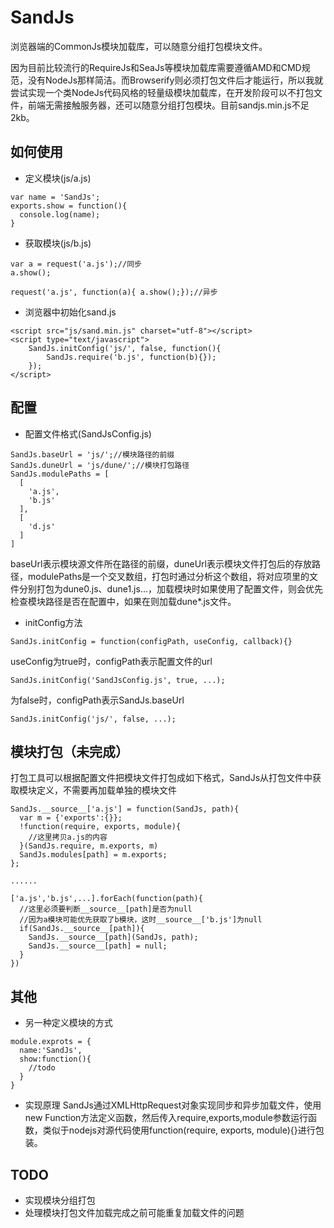 # SandJs
浏览器端的CommonJs模块加载库，可以随意分组打包模块文件。

因为目前比较流行的RequireJs和SeaJs等模块加载库需要遵循AMD和CMD规范，没有NodeJs那样简洁。而Browserify则必须打包文件后才能运行，所以我就尝试实现一个类NodeJs代码风格的轻量级模块加载库，在开发阶段可以不打包文件，前端无需接触服务器，还可以随意分组打包模块。目前sandjs.min.js不足2kb。

## 如何使用

- 定义模块(js/a.js)
```
var name = 'SandJs';
exports.show = function(){
  console.log(name);
}
```
- 获取模块(js/b.js)
```
var a = request('a.js');//同步
a.show();

request('a.js', function(a){ a.show();});//异步
```
- 浏览器中初始化sand.js
```
<script src="js/sand.min.js" charset="utf-8"></script>
<script type="text/javascript">
	SandJs.initConfig('js/', false, function(){
	    SandJs.require('b.js', function(b){});
	});
</script>
```

## 配置
- 配置文件格式(SandJsConfig.js)
```
SandJs.baseUrl = 'js/';//模块路径的前缀
SandJs.duneUrl = 'js/dune/';//模块打包路径
SandJs.modulePaths = [
  [
    'a.js',
    'b.js'
  ],
  [
    'd.js'
  ]
]
```
baseUrl表示模块源文件所在路径的前缀，duneUrl表示模块文件打包后的存放路径，modulePaths是一个交叉数组，打包时通过分析这个数组，将对应项里的文件分别打包为dune0.js、dune1.js...，加载模块时如果使用了配置文件，则会优先检查模块路径是否在配置中，如果在则加载dune*.js文件。

- initConfig方法
```
SandJs.initConfig = function(configPath, useConfig, callback){}
```
useConfig为true时，configPath表示配置文件的url
```
SandJs.initConfig('SandJsConfig.js', true, ...);
```
为false时，configPath表示SandJs.baseUrl
```
SandJs.initConfig('js/', false, ...);
```

## 模块打包（未完成）
打包工具可以根据配置文件把模块文件打包成如下格式，SandJs从打包文件中获取模块定义，不需要再加载单独的模块文件
```
SandJs.__source__['a.js'] = function(SandJs, path){
  var m = {'exports':{}};
  !function(require, exports, module){
    //这里拷贝a.js的内容
  }(SandJs.require, m.exports, m)
  SandJs.modules[path] = m.exports;
};

......

['a.js','b.js',...].forEach(function(path){
  //这里必须要判断__source__[path]是否为null
  //因为a模块可能优先获取了b模块，这时__source__['b.js']为null
  if(SandJs.__source__[path]){
    SandJs.__source__[path](SandJs, path);
    SandJs.__source__[path] = null;
  }
})
```

## 其他
- 另一种定义模块的方式
```
module.exprots = {
  name:'SandJs',
  show:function(){
    //todo
  }
}
```
- 实现原理
SandJs通过XMLHttpRequest对象实现同步和异步加载文件，使用new Function方法定义函数，然后传入require,exports,module参数运行函数，类似于nodejs对源代码使用function(require, exports, module){}进行包装。

## TODO
- 实现模块分组打包
- 处理模块打包文件加载完成之前可能重复加载文件的问题